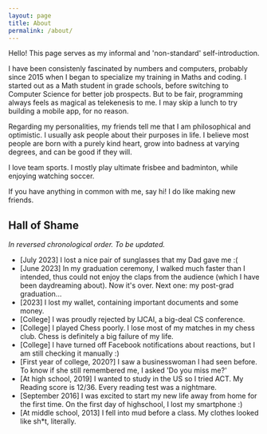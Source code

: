 ```yaml
---
layout: page
title: About
permalink: /about/
---
```


Hello! This page serves as my informal and 'non-standard' self-introduction.

I have been consistenly fascinated by numbers and computers, probably since 2015 when I began to specialize my training in Maths and coding. I started out as a Math student in grade schools, before switching to Computer Science for better job prospects. But to be fair, programming always feels as magical as telekenesis to me. I may skip a lunch to try building a mobile app, for no reason. 

Regarding my personalities, my friends tell me that I am philosophical and optimistic. I usually ask people about their purposes in life. I believe most people are born with a purely kind heart, grow into badness at varying degrees, and can be good if they will.

I love team sports. I mostly play ultimate frisbee and badminton, while enjoying watching soccer.

If you have anything in common with me, say hi! I do like making new friends.

## Hall of Shame
*In reversed chronological order. To be updated.*
- [July 2023] I lost a nice pair of sunglasses that my Dad gave me :(
- [June 2023] In my graduation ceremony, I walked much faster than I intended, thus could not enjoy the claps from the audience (which I have been daydreaming about). Now it's over. Next one: my post-grad graduation...
- [2023] I lost my wallet, containing important documents and some money.
- [College] I was proudly rejected by IJCAI, a big-deal CS conference.
- [College] I played Chess poorly. I lose most of my matches in my chess club. Chess is definitely a big failure of my life.
- [College] I have turned off Facebook notifications about reactions, but I am still checking it manually :)
- [First year of college, 2020?] I saw a businesswoman I had seen before. To know if she still remembered me, I asked 'Do you miss me?'
- [At high school, 2019] I wanted to study in the US so I tried ACT. My Reading score is 12/36. Every reading test was a nightmare.
- [September 2016] I was excited to start my new life away from home for the first time. On the first day of highschool, I lost my smartphone :)
- [At middle school, 2013] I fell into mud before a class. My clothes looked like sh*t, literally.